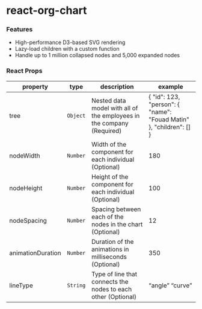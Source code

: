 # react-org-chart

### Features

- High-performance D3-based SVG rendering
- Lazy-load children with a custom function
- Handle up to 1 million collapsed nodes and 5,000 expanded nodes

### React Props

| **property**      | **type** | **description**                                                                    | **example**                                                                    |
| ----------------- | -------- | ---------------------------------------------------------------------------------- | ------------------------------------------------------------------------------ |
| tree              | `Object` | Nested data model with all of the employees in the company (Required)              | { "id": 123, "person": { "name": "Fouad Matin" }, "children": [] } |                                                                 |
| nodeWidth         | `Number` | Width of the component for each individual (Optional)                              | 180                                                                            |
| nodeHeight        | `Number` | Height of the component for each individual (Optional)                             | 100                                                                             |
| nodeSpacing       | `Number` | Spacing between each of the nodes in the chart (Optional)                             | 12                                                                             |
| animationDuration | `Number` | Duration of the animations in milliseconds (Optional)                              | 350                                                                            |
| lineType          | `String` | Type of line that connects the nodes to each other (Optional)                      | “angle” “curve” 
